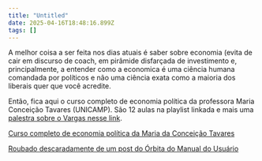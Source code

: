 ```yaml
---
title: "Untitled"
date: 2025-04-16T18:48:16.899Z
tags: []
---
```


A melhor coisa a ser feita nos dias atuais é saber sobre economia (evita de cair em discurso de coach, em pirâmide disfarçada de investimento e, principalmente, a entender como a economica é uma ciência humana comandada por políticos e não uma ciência exata como a maioria dos liberais quer que você acredite.


Então, fica aqui o curso completo de economia política da professora Maria Conceição Tavares (UNICAMP). São 12 aulas na playlist linkada e mais uma [palestra sobre o Vargas nesse link](https://www.youtube.com/playlist?list=PLHK-p1PtwCjxys5YEPimm87W7pwel5skO).

[Curso completo de economia política da Maria da Conceição Tavares](https://www.youtube.com/playlist?list=PLHK-p1PtwCjxgchjwzuuDia-eWBgI4pYl)


[Roubado descaradamente de um post do Órbita do Manual do Usuário](https://manualdousuario.net/orbita-post/curso-completo-de-economia-politica-da-maria-da-conceicao-tavares-rip/)